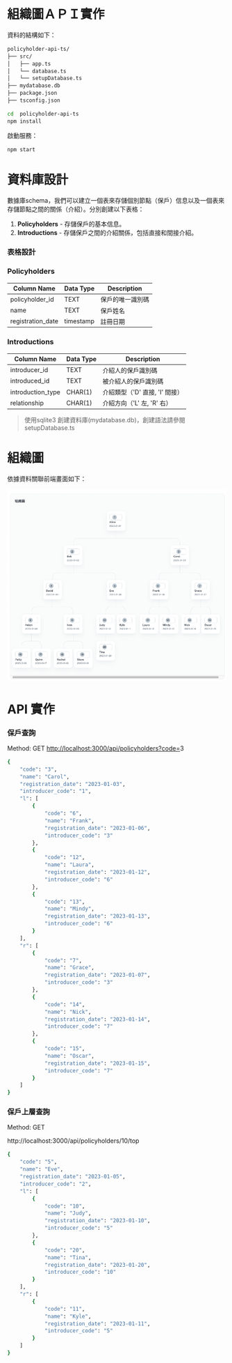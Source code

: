 
# 組織圖ＡＰＩ實作

資料的結構如下：


```bash
policyholder-api-ts/
├── src/
│   ├── app.ts
│   └── database.ts
│   └── setupDatabase.ts
├── mydatabase.db
├── package.json
├── tsconfig.json

```

```bash
cd  policyholder-api-ts
npm install 
```

啟動服務：

```bash
npm start
```

# 資料庫設計

數據庫schema，我們可以建立一個表來存儲個別節點（保戶）信息以及一個表來存儲節點之間的關係（介紹）。分別創建以下表格：

1. **Policyholders** - 存儲保戶的基本信息。
2. **Introductions** - 存儲保戶之間的介紹關係，包括直接和間接介紹。

### **表格設計**

### **Policyholders**

| Column Name | Data Type | Description |
| --- | --- | --- |
| policyholder_id | TEXT | 保戶的唯一識別碼 |
| name | TEXT | 保戶姓名 |
| registration_date | timestamp | 註冊日期 |

### **Introductions**

| Column Name | Data Type | Description |
| --- | --- | --- |
| introducer_id | TEXT | 介紹人的保戶識別碼 |
| introduced_id | TEXT | 被介紹人的保戶識別碼 |
| introduction_type | CHAR(1) | 介紹類型（'D' 直接, 'I' 間接） |
| relationship | CHAR(1) | 介紹方向（'L' 左, 'R' 右） |

> 使用sqlite3 創建資料庫(mydatabase.db)，創建語法請參閱setupDatabase.ts
> 

# 組織圖

依據資料關聯前端畫面如下：

![Untitled](./chart.png)

# API 實作

### 保戶查詢

Method: GET
[http://localhost:3000/api/policyholders?code=](http://localhost:3000/api/policyholders?code=1)3

```bash
{
    "code": "3",
    "name": "Carol",
    "registration_date": "2023-01-03",
    "introducer_code": "1",
    "l": [
        {
            "code": "6",
            "name": "Frank",
            "registration_date": "2023-01-06",
            "introducer_code": "3"
        },
        {
            "code": "12",
            "name": "Laura",
            "registration_date": "2023-01-12",
            "introducer_code": "6"
        },
        {
            "code": "13",
            "name": "Mindy",
            "registration_date": "2023-01-13",
            "introducer_code": "6"
        }
    ],
    "r": [
        {
            "code": "7",
            "name": "Grace",
            "registration_date": "2023-01-07",
            "introducer_code": "3"
        },
        {
            "code": "14",
            "name": "Nick",
            "registration_date": "2023-01-14",
            "introducer_code": "7"
        },
        {
            "code": "15",
            "name": "Oscar",
            "registration_date": "2023-01-15",
            "introducer_code": "7"
        }
    ]
}
```

### 保戶上層查詢

Method: GET

http://localhost:3000/api/policyholders/10/top

```bash
{
    "code": "5",
    "name": "Eve",
    "registration_date": "2023-01-05",
    "introducer_code": "2",
    "l": [
        {
            "code": "10",
            "name": "Judy",
            "registration_date": "2023-01-10",
            "introducer_code": "5"
        },
        {
            "code": "20",
            "name": "Tina",
            "registration_date": "2023-01-20",
            "introducer_code": "10"
        }
    ],
    "r": [
        {
            "code": "11",
            "name": "Kyle",
            "registration_date": "2023-01-11",
            "introducer_code": "5"
        }
    ]
}
```
